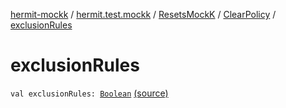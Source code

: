 [hermit-mockk](../../../index.md) / [hermit.test.mockk](../../index.md) / [ResetsMockK](../index.md) / [ClearPolicy](index.md) / [exclusionRules](./exclusion-rules.md)

# exclusionRules

`val exclusionRules: `[`Boolean`](https://kotlinlang.org/api/latest/jvm/stdlib/kotlin/-boolean/index.html) [(source)](https://github.com/RBusarow/AutoReset/tree/master/hermit-mockk/src/main/kotlin/hermit/test/mockk/ResetsMockK.kt#L80)